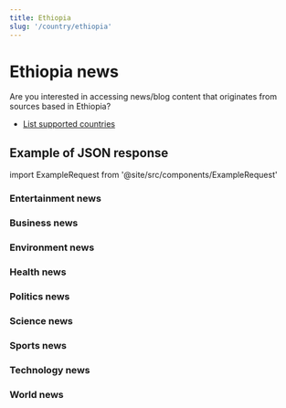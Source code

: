 ```yaml
---
title: Ethiopia
slug: '/country/ethiopia'
---
```


# Ethiopia news

Are you interested in accessing news/blog content that originates from sources based in Ethiopia?

- [List supported countries](/get-articles/countries)

## Example of JSON response

import ExampleRequest from '@site/src/components/ExampleRequest'

### Entertainment news
<ExampleRequest url="https://apitube.io/v1/news/articles?limit=2&category=news/Arts_and_Entertainment&country=et"></ExampleRequest>

### Business news
<ExampleRequest url="https://apitube.io/v1/news/articles?limit=2&category=news/Business&country=et"></ExampleRequest>

### Environment news
<ExampleRequest url="https://apitube.io/v1/news/articles?limit=2&category=news/Environment&country=et"></ExampleRequest>

### Health news
<ExampleRequest url="https://apitube.io/v1/news/articles?limit=2&category=news/Health&country=et"></ExampleRequest>

### Politics news
<ExampleRequest url="https://apitube.io/v1/news/articles?limit=2&category=news/Politics&country=et"></ExampleRequest>

### Science news
<ExampleRequest url="https://apitube.io/v1/news/articles?limit=2&category=news/Science&country=et"></ExampleRequest>

### Sports news
<ExampleRequest url="https://apitube.io/v1/news/articles?limit=2&category=news/Sports&country=et"></ExampleRequest>

### Technology news
<ExampleRequest url="https://apitube.io/v1/news/articles?limit=2&category=news/Technology&country=et"></ExampleRequest>

### World news
<ExampleRequest url="https://apitube.io/v1/news/articles?limit=2&category=news/World&country=et"></ExampleRequest>
